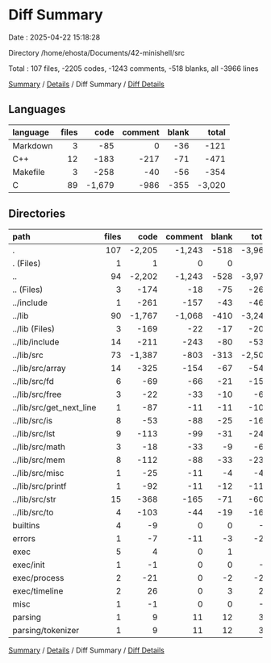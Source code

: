 # Diff Summary

Date : 2025-04-22 15:18:28

Directory /home/ehosta/Documents/42-minishell/src

Total : 107 files,  -2205 codes, -1243 comments, -518 blanks, all -3966 lines

[Summary](results.md) / [Details](details.md) / Diff Summary / [Diff Details](diff-details.md)

## Languages
| language | files | code | comment | blank | total |
| :--- | ---: | ---: | ---: | ---: | ---: |
| Markdown | 3 | -85 | 0 | -36 | -121 |
| C++ | 12 | -183 | -217 | -71 | -471 |
| Makefile | 3 | -258 | -40 | -56 | -354 |
| C | 89 | -1,679 | -986 | -355 | -3,020 |

## Directories
| path | files | code | comment | blank | total |
| :--- | ---: | ---: | ---: | ---: | ---: |
| . | 107 | -2,205 | -1,243 | -518 | -3,966 |
| . (Files) | 1 | 1 | 0 | 0 | 1 |
| .. | 94 | -2,202 | -1,243 | -528 | -3,973 |
| .. (Files) | 3 | -174 | -18 | -75 | -267 |
| ../include | 1 | -261 | -157 | -43 | -461 |
| ../lib | 90 | -1,767 | -1,068 | -410 | -3,245 |
| ../lib (Files) | 3 | -169 | -22 | -17 | -208 |
| ../lib/include | 14 | -211 | -243 | -80 | -534 |
| ../lib/src | 73 | -1,387 | -803 | -313 | -2,503 |
| ../lib/src/array | 14 | -325 | -154 | -67 | -546 |
| ../lib/src/fd | 6 | -69 | -66 | -21 | -156 |
| ../lib/src/free | 3 | -22 | -33 | -10 | -65 |
| ../lib/src/get_next_line | 1 | -87 | -11 | -11 | -109 |
| ../lib/src/is | 8 | -53 | -88 | -25 | -166 |
| ../lib/src/lst | 9 | -113 | -99 | -31 | -243 |
| ../lib/src/math | 3 | -18 | -33 | -9 | -60 |
| ../lib/src/mem | 8 | -112 | -88 | -33 | -233 |
| ../lib/src/misc | 1 | -25 | -11 | -4 | -40 |
| ../lib/src/printf | 1 | -92 | -11 | -12 | -115 |
| ../lib/src/str | 15 | -368 | -165 | -71 | -604 |
| ../lib/src/to | 4 | -103 | -44 | -19 | -166 |
| builtins | 4 | -9 | 0 | 0 | -9 |
| errors | 1 | -7 | -11 | -3 | -21 |
| exec | 5 | 4 | 0 | 1 | 5 |
| exec/init | 1 | -1 | 0 | 0 | -1 |
| exec/process | 2 | -21 | 0 | -2 | -23 |
| exec/timeline | 2 | 26 | 0 | 3 | 29 |
| misc | 1 | -1 | 0 | 0 | -1 |
| parsing | 1 | 9 | 11 | 12 | 32 |
| parsing/tokenizer | 1 | 9 | 11 | 12 | 32 |

[Summary](results.md) / [Details](details.md) / Diff Summary / [Diff Details](diff-details.md)
